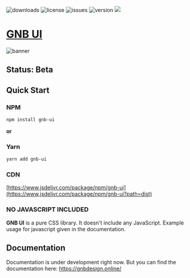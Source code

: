 ![downloads](https://img.shields.io/npm/dt/gnb-ui) ![license](https://img.shields.io/npm/l/gnb-ui) ![issues](https://img.shields.io/github/issues/alitokmakci/gnb-ui) ![version](https://img.shields.io/github/package-json/v/alitokmakci/gnb-ui) [![](https://data.jsdelivr.com/v1/package/npm/gnb-ui/badge)](https://www.jsdelivr.com/package/npm/gnb-ui)

# [GNB UI](https://gnbdesign.online)

![banner](https://i.ibb.co/HVHX3dB/GNBUI-Banner.png)

## Status: Beta

## Quick Start

### NPM

```sh
npm install gnb-ui
```

**or**

### Yarn

```sh
yarn add gnb-ui
```

### CDN

[https://www.jsdelivr.com/package/npm/gnb-ui](https://www.jsdelivr.com/package/npm/gnb-ui?path=dist)

### NO JAVASCRIPT INCLUDED

**GNB UI** is a pure CSS library. It doesn't include any JavaScript. Example usage for javascript given in the documentation.

## Documentation

Documentation is under development right now. But you can find the documentation here: https://gnbdesign.online/
